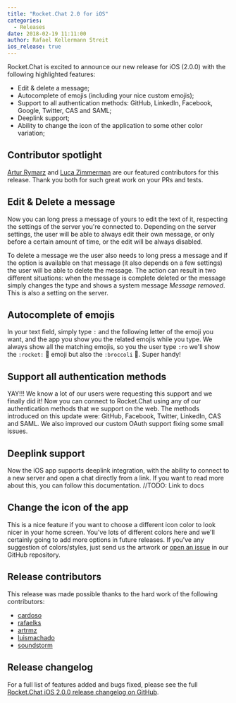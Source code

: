 ```yaml
---
title: "Rocket.Chat 2.0 for iOS"
categories:
  - Releases
date: 2018-02-19 11:11:00
author: Rafael Kellermann Streit
ios_release: true
---
```


Rocket.Chat is excited to announce our new release for iOS (2.0.0) with the following highlighted features:

- Edit & delete a message;
- Autocomplete of emojis (including your nice custom emojis);
- Support to all authentication methods: GitHub, LinkedIn, Facebook, Google, Twitter, CAS and SAML;
- Deeplink support;
- Ability to change the icon of the application to some other color variation;

## Contributor spotlight

[Artur Rymarz](https://github.com/artrmz) and [Luca Zimmerman](https://github.com/soundstorm) are our featured contributors for this release. Thank you both for such great work on your PRs and tests.

## Edit & Delete a message

Now you can long press a message of yours to edit the text of it, respecting the settings of the server you're connected to. Depending on the server settings, the user will be able to always edit their own message, or only before a certain amount of time, or the edit will be always disabled.

To delete a message we the user also needs to long press a message and if the option is available on that message (it also depends on a few settings) the user will be able to delete the message. The action can result in two different situations: when the message is complete deleted or the message simply changes the type and shows a system message *Message removed*. This is also a setting on the server.

## Autocomplete of emojis

In your text field, simply type `:` and the following letter of the emoji you want, and the app you show you the related emojis while you type. We always show all the matching emojis, so you the user type `:ro` we'll show the `:rocket:` 🚀 emoji but also the `:broccoli` 🥦. Super handy!

## Support all authentication methods

YAY!!! We know a lot of our users were requesting this support and we finally did it! Now you can connect to Rocket.Chat using any of our authentication methods that we support on the web. The methods introduced on this update were: GitHub, Facebook, Twitter, LinkedIn, CAS and SAML. We also improved our custom OAuth support fixing some small issues.

## Deeplink support

Now the iOS app supports deeplink integration, with the ability to connect to a new server and open a chat directly from a link. If you want to read more about this, you can follow this documentation. //TODO: Link to docs

## Change the icon of the app

This is a nice feature if you want to choose a different icon color to look nicer in your home screen. You've lots of different colors here and we'll certainly going to add more options in future releases. If you've any suggestion of colors/styles, just send us the artwork or [open an issue](https://github.com/RocketChat/Rocket.Chat.iOS/issues) in our GitHub repository.

## Release contributors

This release was made possible thanks to the hard work of the following contributors:

<ul>
  <li><a target="_blank" href="https://github.com/cardoso">cardoso</a></li>
  <li><a target="_blank" href="https://github.com/rafaelks">rafaelks</a></li>
  <li><a target="_blank" href="https://github.com/artrmz">artrmz</a></li>
  <li><a target="_blank" href="https://github.com/luismachado">luismachado</a></li>
  <li><a target="_blank" href="https://github.com/soundstorm">soundstorm</a></li>
</ul>

## Release changelog

For a full list of features added and bugs fixed, please see the full [Rocket.Chat iOS 2.0.0 release changelog on GitHub](https://github.com/RocketChat/Rocket.Chat.iOS/releases/tag/v2.0.0).
